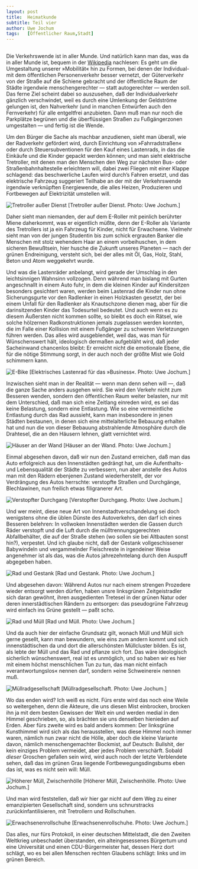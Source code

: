 ```yaml
---
layout:	post
title:	Heimatkunde
subtitle: Teil vier
author:	Uwe Jochum
tags:   [Öffentlicher Raum,Stadt]
---
```


<img src="https://vg07.met.vgwort.de/na/e4f7972488de481ba5fd1b54a73ae1d4" width="1" height="1" alt="">

Die Verkehrswende ist in aller Munde. Und natürlich kann man das,
was da in aller Munde ist, bequem in der
[Wikipedia](https://de.wikipedia.org/wiki/Verkehrswende)
nachlesen: Es geht um die Umgestaltung unserer »Mobilität« hin zu
Formen, bei denen der Individual- mit dem öffentlichen
Personenverkehr besser vernetzt, der Güterverkehr von der Straße
auf die Schiene gebracht und der öffentliche Raum der Städte
irgendwie menschengerechter — statt autogerechter — werden
soll. Das ferne Ziel scheint dabei so auszusehen, daß der
Individualverkehr gänzlich verschwindet, weil es durch eine
Umlenkung der Geldströme gelungen ist, den Nahverkehr (und in
manchen Entwürfen auch den Fernverkehr) für alle entgeltfrei
anzubieten. Dann muß man nur noch die Parkplätze begrünen und die
überflüssigen Straßen zu Fußgängerzonen umgestalten — und fertig
ist die Wende.

Um den Bürger die Sache als machbar anzudienen, sieht man
überall, wie der Radverkehr gefördert wird, durch Einrichtung von
»Fahrradstraßen« oder durch Steuersubventionen für den Kauf eines
Lastenrads, in das die Einkäufe und die Kinder gepackt werden
können; und man sieht elektrische Tretroller, mit denen man den
Menschen den Weg zur nächsten Bus- oder Straßenbahnhaltestelle
erleichtern will, dabei zwei Fliegen mit einer Klappe schlagend:
das beschwerliche Laufen wird durch’s Fahren ersetzt, und das
elektrische Fahrzeug suggeriert Teilhabe an der mit der
Verkehrswende irgendwie verknüpften Energiewende, die alles
Heizen, Produzieren und Fortbewegen auf Elektrizität umstellen
will.

![Tretroller außer
Dienst](/5artikel/material/jochum-heimatkunde-04-05.jpg
"Tretroller außer Dienst") [Tretroller außer Dienst. Photo: Uwe
Jochum.]

Daher sieht man niemanden, der auf dem E-Roller mit peinlich
berührter Miene daherkommt, was er eigentlich müßte, denn der
E-Roller als Variante des Tretrollers ist ja ein Fahrzeug für
Kinder, nicht für Erwachsene. Vielmehr sieht man von der jungen
Studentin bis zum schick ergrauten Banker die Menschen mit stolz
wehendem Haar an einem vorbeihuschen, in dem sicheren Bewußtsein,
hier husche die Zukunft unseres Planeten — nach der grünen
Endreinigung, versteht sich, bei der alles mit Öl, Gas, Holz,
Stahl, Beton und Atom weggekehrt wurde.

Und was die Lastenräder anbelangt, wird gerade der Umschlag in
den leichtsinnigen Wahnsinn vollzogen. Denn während man bislang
mit Gurten angeschnallt in einem Auto fuhr, in dem die kleinen
Kinder auf Kindersitzen besonders gesichtert waren, werden beim
Lastenrad die Kinder nun ohne Sicherungsgurte vor den Radlenker
in einen Holzkasten gesetzt, der bei einem Unfall für den
Radlenker als Knautschzone dienen mag, aber für die
darinsitzenden Kinder das Todesurteil bedeutet. Und auch wenn es
zu diesem Äußersten nicht kommen sollte, so bleibt es doch ein
Rätsel, wie solche hölzernen Radkonstruktionen jemals zugelassen
werden konnten, die im Falle einer Kollision mit einem Fußgänger
zu schweren Verletzungen führen werden. Das alles wird
ausgeblendet, weil das, was man für Wünschenswert hält,
ideologisch dermaßen aufgebläht wird, daß jeder Sacheinwand
chancenlos bleibt: Er erreicht nicht die emotionale Ebene, die
für die nötige Stimmung sorgt, in der auch noch der größte Mist
wie Gold schimmern kann.

![E-Bike](/5artikel/material/jochum-heimatkunde-04-11.jpg
"E-Bike") [Elektrisches Lastenrad für das »Business«. Photo: Uwe
Jochum.]

Inzwischen sieht man in der Realität — wenn man denn sehen will
—, daß die ganze Sache anders ausgehen wird. Sie wird den Verkehr
nicht zum Besseren wenden, sondern den öffentlichen Raum weiter
belasten, nur mit dem Unterschied, daß man sich eine Zeitlang
einreden wird, es sei das keine Belastung, sondern eine
Entlastung. Wie so eine vermeintliche Entlastung durch das Rad
aussieht, kann man insbesondere in jenen Städten bestaunen, in
denen sich eine mittelalterliche Bebauung erhalten hat und nun
die von dieser Bebauung abstrahlende Atmosphäre durch die
Drahtesel, die an den Häusern lehnen, glatt vernichtet wird.

![Häuser an der
Wand](/5artikel/material/jochum-heimatkunde-04-02.jpg "Häuser an
der Wand") [Häuser an der Wand. Photo: Uwe Jochum.]

Einmal abgesehen davon, daß wir nun den Zustand erreichen, daß
man das Auto erfolgreich aus den Innenstädten gedrängt hat, um
die Aufenthalts- und Lebensqualität der Städte zu verbessern, nun
aber anstelle des Autos man mit den Rädern ebenjenen Zustand
wiederherstellt, der vor Verdrängung des Autos herrschte:
verstopfte Straßen und Durchgänge, Blechlawinen, nun freilich
etwas filigranerer Art.

![Verstopfter
Durchgang](/5artikel/material/jochum-heimatkunde-04-01.jpg
"Verstopfter Durchgang") [Verstopfter Durchgang. Photo: Uwe
Jochum.]

Und wer meint, diese neue Art von Innenstadtverschandelung sei
doch wenigstens ohne die üblen Dünste des Autoverkehrs, den darf
ich eines Besseren belehren: In vollwoken Innenstädten werden die
Gassen durch Räder verstopft und die Luft durch die
mülltrennungsgerechten Abfallbehälter, die auf der Straße stehen
(wo sollen sie bei Altbauten sonst hin?), verpestet. Und ich
glaube nicht, daß der Gestank vollgeschissener Babywindeln und
vergammelnder Fleischreste in irgendeiner Weise angenehmer ist
als das, was die Autos jahrezehntelang durch den Auspuff
abgegeben haben.

![Rad und Gestank](/5artikel/material/jochum-heimatkunde-04-03.jpg
"Rad und Gestank") [Rad und Gestank. Photo: Uwe
Jochum.]

Und abgesehen davon: Während Autos nur nach einem strengen
Prozedere wieder entsorgt werden dürfen, haben unsre linksgrünen
Zeitgeistradler sich daran gewöhnt, ihren ausgedienten Tretesel
in der grünen Natur oder deren innerstädtischen Rändern zu
entsorgen: das pseudogrüne Fahrzeug wird einfach ins Grüne
gestellt — paßt scho.

![Rad und Müll](/5artikel/material/jochum-heimatkunde-04-07.jpg
"Rad und Müll") [Rad und Müll. Photo: Uwe
Jochum.]

Und da auch hier der einfache Grundsatz gilt, wonach Müll und
Müll sich gerne gesellt, kann man bewundern, wie eins zum andern
kommt und sich innenstädtischen da und dort die allerschönsten
Müllcluster bilden. Es ist, als lebte der Müll und das Rad und
pflanze sich fort. Das wäre ideologisch sicherlich wünschenswert,
real ist es unmöglich, und so haben wir es hier mit einem höchst
menschlichen Tun zu tun, das man nicht einfach
»verantwortungslos« nennen darf, sondern »eine Schweinerei«
nennen muß. 

![Müllradgesellschaft](/5artikel/material/jochum-heimatkunde-04-08.jpg
"Müllradgesellschaft") [Müllradgesellschaft. Photo: Uwe Jochum.]

Wo das enden wird? Ich weiß es nicht. Fürs erste wird das noch
eine Weile so weitergehen, denn die Akteure, die uns diesen Mist
einbrocken, brocken ihn ja mit dem besten Gewissen der Welt ein
und werden medial in den Himmel geschrieben, so, als brächten sie
uns denselben hienieden auf Erden. Aber fürs zweite wird es bald
anders kommen: Der linksgrüne Kunsthimmel wird sich als das
herausstellen, was diese Himmel noch immer waren, nämlich nun
zwar nicht die Hölle, aber doch die kleine Variante davon,
nämlich menschengemachter Bockmist, auf Deutsch: Bullshit, der
kein einziges Problem vermeidet, aber jedes Problem
verschärft. Sobald *dieser* Groschen gefallen sein wird, wird
auch noch der letzte Verblendete sehen, daß das im grünen Gras
liegende Fortbewegungsdingsbums eben das ist, was es nicht sein
will: Müll.

![Höherer Müll,
Zwischenhölle](/5artikel/material/jochum-heimatkunde-04-09.jpg
"Höherer Müll, Zwischenhölle") [Höherer Müll,
Zwischenhölle. Photo: Uwe Jochum.]

Und man wird feststellen, daß wir hier gar nicht auf dem Weg zu
einer emanzipierten Gesellschaft sind, sondern uns schnurstracks
zurückinfantilisieren, mit Tretrollern und Rollschuhen.

![Erwachsenenrollschuhe](/5artikel/material/jochum-heimatkunde-04-10.jpg
"Erwachsenenrollschuhe") [Erwachsenenrollschuhe. Photo: Uwe
Jochum.]

Das alles, nur fürs Protokoll, in einer deutschen Mittelstadt,
die den Zweiten Weltkrieg unbeschadet überstanden, ein
alteingesessenes Bürgertum und eine Universität und einen
CDU-Bürgermeister hat, dessen Herz dort schlägt, wo es bei allen
Menschen rechten Glaubens schlägt: links und im grünen Bereich.

